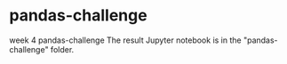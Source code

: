 # pandas-challenge
week 4 pandas-challenge
The result Jupyter notebook is in the "pandas-challenge" folder.
